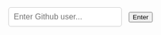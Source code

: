 <html>
<head>
<style>
        #profilepic {
            width: 40%;
            padding-top: 40px;
        }
        .fetchResults {
            display: flex;
            flex-direction: column;
            align-items: center;
        }
        #bio {
            font-style: italic;
            text-align: center;
            margin-top: 10px;
        }
        #additionalInfo {
            margin-top: 20px;
            text-align: center;
        }
        .overlay {
            display: none;
            position: fixed;
            top: 0;
            left: 0;
            width: 100%;
            height: 100%;
            background-color: rgba(0, 0, 0, 0.7);
            justify-content: center;
            align-items: center;
            z-index: 1000;
        }
        .popup {
            background-color: grey;
            padding: 20px;
            border-radius: 10px;
            box-shadow: 0px 0px 10px rgba(0, 0, 0, 0.2);
            max-width: 80%;
            text-align: center;
        }
        #userInput {
            padding: 10px;
            border: 1px solid #ccc;
            border-radius: 5px;
            margin-right: 10px;
            font-size: 16px;
        }
        #fetchButton {
            padding: 10px 20px;
            background-color: #007bff;
            color: white;
            border: none;
            border-radius: 5px;
            cursor: pointer;
            font-size: 16px;
        }
        .namebox {
            align-items: center;
            border: darkgray 2px solid;
        }
        .usernamebox {
            align-items: center;
            border: darkgray 2px solid;
        }

</style>
</head>

<body>
    <input type="text" id="userInput" placeholder="Enter Github user...">
    <button onclick="fetchUser()">Enter</button>
    <div class="overlay" id="popupOverlay">
        <div class="popup">
            <div class="fetchResults">
                <div id="profilepic"></div>
                <h1 id="username"></h1>
                <h2 id="bio"></h2>
                <div id="profilelink"></div>
                <p id="additionalInfo"></p>
                <div class="namebox">
                    <p>Name:</p>
                    <input type="name" id="nameplaceholder" placeholder="">
                </div>
                <input type="checkbox" name="server_needed" id="server_needed">
                <div class="usernamebox">
                    <p>Github Username:</p>
                    <input type="username" id="usernameplaceholder" placeholder="">
                </div>
            </div>
            <button onclick="()">Add User</button>
            <button onclick="closePopup()">Close</button>
        </div>
    </div>


<script>
        function openPopup() {
            document.getElementById("popupOverlay").style.display = "flex";
        }
        function closePopup() {
            document.getElementById("popupOverlay").style.display = "none";
        }
        function fetchUser() {
            let userInput = document.getElementById("userInput").value;
            let resultUsername = document.getElementById("username");
            let resultBio = document.getElementById("bio");
            let profilePicDiv = document.getElementById("profilepic");
            let profileLinkDiv = document.getElementById("profilelink");
            let additionalInfoDiv = document.getElementById("additionalInfo");
            let request = new XMLHttpRequest();

            const url = `https://api.github.com/users/${userInput}`;
            const token = "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";

            request.open('GET', url);
            request.setRequestHeader('Authorization', `Bearer ${token}`);
            request.send();

            request.onreadystatechange = function() {
                if (request.readyState === 4 && request.status === 200) {
                    let response = JSON.parse(request.responseText);

                    let img = document.createElement("img");
                    img.src = response.avatar_url;
                    img.alt = "Profile Picture";

                    resultUsername.textContent = response.login;
                    if (response.bio === null) {
                        resultBio.textContent = "No bio available";
                    } else {
                        resultBio.textContent = `"${response.bio}"`;
                    }

                    let profileLink = document.createElement("a");
                    profileLink.href = response.html_url;
                    profileLink.textContent = "Visit Profile";

                    let location = response.location === null ? "No location available" : `"${response.location}"`;

                    let additionalInfo = `
                        Repositories: ${response.public_repos} | Followers: ${response.followers} | Following: ${response.following} <br>
                        Location: ${location} | Created: ${response.created_at} | Last Updated: ${response.updated_at}
                    `;

                    profilePicDiv.innerHTML = '';
                    profileLinkDiv.innerHTML = '';

                    profilePicDiv.appendChild(img);
                    profileLinkDiv.appendChild(profileLink);
                    additionalInfoDiv.innerHTML = additionalInfo;

                    let usernameVar = document.getElementById("usernameplaceholder");
                    usernameVar.placeholder = response.login;


                }
            };

            openPopup();
        }
</script>
</body>
</html>
